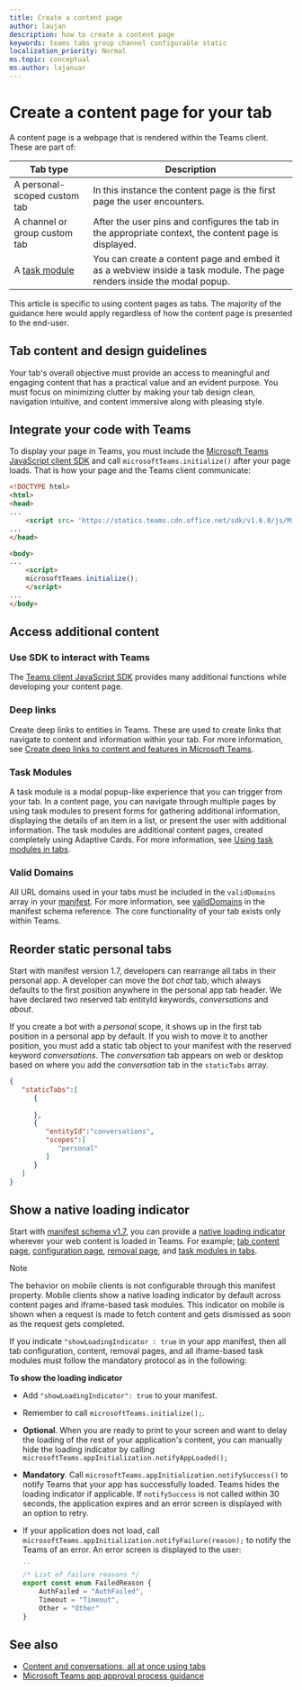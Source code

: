 ```yaml
---
title: Create a content page
author: laujan
description: how to create a content page
keywords: teams tabs group channel configurable static
localization_priority: Normal
ms.topic: conceptual
ms.author: lajanuar
---
```

# Create a content page for your tab

A content page is a webpage that is rendered within the Teams client. These are part of:

| **Tab type** | **Description** |
|--------------|-----------------|
| A personal-scoped custom tab | In this instance the content page is the first page the user encounters. |
| A channel or group custom tab | After the user pins and configures the tab in the appropriate context, the content page is displayed. |
| A [task module](~/task-modules-and-cards/what-are-task-modules.md) | You can create a content page and embed it as a webview inside a task module. The page renders inside the modal popup. |

This article is specific to using content pages as tabs. The majority of the guidance here would apply regardless of how the content page is presented to the end-user.

## Tab content and design guidelines

Your tab's overall objective must provide an access to meaningful and engaging content that has a practical value and an evident purpose. You must focus on minimizing clutter by making your tab design clean, navigation intuitive, and content immersive along with pleasing style.

## Integrate your code with Teams

To display your page in Teams, you must include the [Microsoft Teams JavaScript client SDK](/javascript/api/overview/msteams-client?view=msteams-client-js-latest&preserve-view=true) and call `microsoftTeams.initialize()` after your page loads. That is how your page and the Teams client communicate:

```html
<!DOCTYPE html>
<html>
<head>
...
    <script src= 'https://statics.teams.cdn.office.net/sdk/v1.6.0/js/MicrosoftTeams.min.js'></script>
...
</head>

<body>
...
    <script>
    microsoftTeams.initialize();
    </script>
...
</body>
```

## Access additional content

### Use SDK to interact with Teams

The [Teams client JavaScript SDK](~/tabs/how-to/using-teams-client-sdk.md) provides many additional functions while developing your content page.

### Deep links

Create deep links to entities in Teams. These are used to create links that navigate to content and information within your tab. For more information, see [Create deep links to content and features in Microsoft Teams](~/concepts/build-and-test/deep-links.md).

### Task Modules

A task module is a modal popup-like experience that you can trigger from your tab. In a content page, you can navigate through multiple pages by using task modules to present forms for gathering additional information, displaying the details of an item in a list, or present the user with additional information. The task modules are additional content pages, created completely using Adaptive Cards. For more information, see [Using task modules in tabs](~/task-modules-and-cards/task-modules/task-modules-tabs.md).

### Valid Domains

All URL domains used in your tabs must be included in the `validDomains` array in your [manifest](~/concepts/build-and-test/apps-package.md). For more information, see [validDomains](~/resources/schema/manifest-schema.md#validdomains) in the manifest schema reference. The core functionality of your tab exists only within Teams.

## Reorder static personal tabs

Start with manifest version 1.7, developers can rearrange all tabs in their personal app. A developer can move the *bot chat* tab, which always defaults to the first position anywhere in the personal app tab header. We have declared two reserved tab entityId keywords, *conversations* and *about*.

If you create a bot with a *personal* scope, it shows up in the first tab position in a personal app by default. If you wish to move it to another position, you must add a static tab object to your manifest with the reserved keyword *conversations*. The *conversation* tab appears on web or desktop based on where you add the *conversation* tab in the `staticTabs` array. 

```json
{
   "staticTabs":[
      {
         
      },
      {
         "entityId":"conversations",
         "scopes":[
            "personal"
         ]
      }
   ]
}
```

## Show a native loading indicator

Start with [manifest schema v1.7](../../../resources/schema/manifest-schema.md), you can provide a [native loading indicator](../../../resources/schema/manifest-schema.md#showloadingindicator) wherever your web content is loaded in Teams. For example; [tab content page](#integrate-your-code-with-teams), [configuration page](configuration-page.md), [removal page](removal-page.md), and [task modules in tabs](../../../task-modules-and-cards/task-modules/task-modules-tabs.md).

> [!NOTE]
> The behavior on mobile clients is not configurable through this manifest property. Mobile clients show a native loading indicator by default across content pages and iframe-based task modules.
> This indicator on mobile is shown when a request is made to fetch content and gets dismissed as soon as the request gets completed.

If you indicate `"showLoadingIndicator : true` in your app manifest, then all tab configuration, content, removal pages, and all iframe-based task modules must follow the mandatory protocol as in the following:

**To show the loading indicator**

* Add `"showLoadingIndicator": true` to your manifest. 
* Remember to call `microsoftTeams.initialize();`.
* **Optional**. When you are ready to print to your screen and want to delay the loading of the rest of your application's content, you can manually hide the loading indicator by calling `microsoftTeams.appInitialization.notifyAppLoaded();`
* **Mandatory**. Call `microsoftTeams.appInitialization.notifySuccess()` to notify Teams that your app has successfully loaded. Teams hides the loading indicator if applicable. If `notifySuccess` is not called within 30 seconds, the application expires and an error screen is displayed with an option to retry.
* If your application does not load, call `microsoftTeams.appInitialization.notifyFailure(reason);` to notify the Teams of an error. An error screen is displayed to the user:

    ```typescript
    ``
    /* List of failure reasons */
    export const enum FailedReason {
        AuthFailed = "AuthFailed",
        Timeout = "Timeout",
        Other = "Other"
    }
    ```

## See also

* [Content and conversations, all at once using tabs](~/tabs/design/tabs.md)
* [Microsoft Teams app approval process guidance](~/concepts/deploy-and-publish/appsource/prepare/frequently-failed-cases.md)